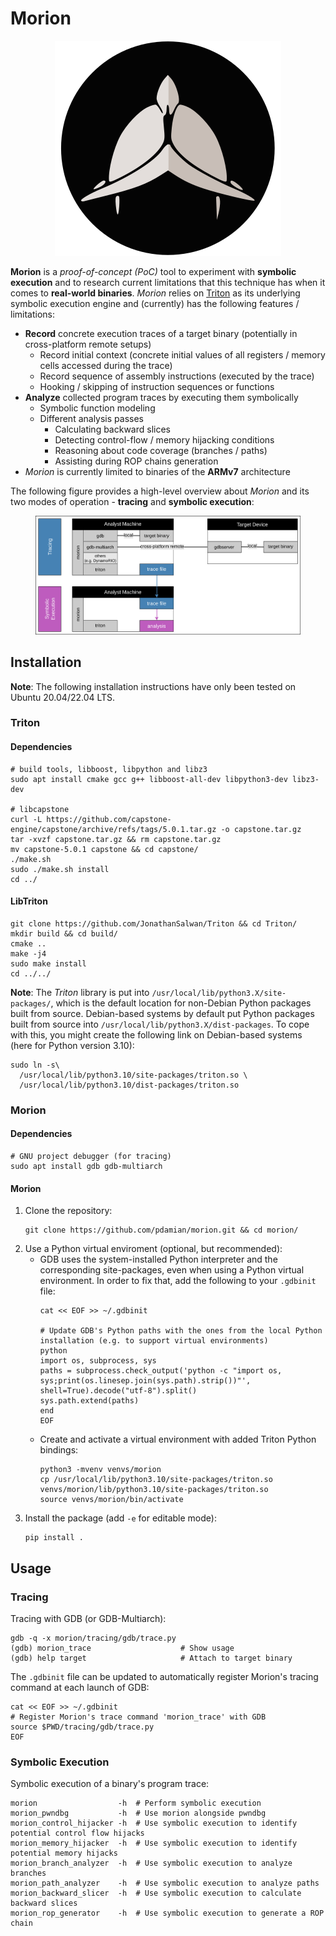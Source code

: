 # Morion
<!--TODO--------------------------------------------------------------------------------------------
- [ ] Dependencies
  - [ ] git, tmux, pwndbg
--------------------------------------------------------------------------------------------------->

<p align="center">
  <img src="./images/Morion_Logo.svg" alt="Morion Logo"/>
</p>

**Morion** is a *proof-of-concept (PoC)* tool to experiment with **symbolic execution** and to
research current limitations that this technique has when it comes to **real-world binaries**.
*Morion* relies on [Triton](https://triton-library.github.io/) as its underlying symbolic execution
engine and (currently) has the following features / limitations:
- **Record** concrete execution traces of a target binary (potentially in cross-platform remote setups)
  - Record initial context (concrete initial values of all registers / memory cells accessed during the trace)
  - Record sequence of assembly instructions (executed by the trace)
  - Hooking / skipping of instruction sequences or functions
- **Analyze** collected program traces by executing them symbolically
  - Symbolic function modeling
  - Different analysis passes
    - Calculating backward slices
    - Detecting control-flow / memory hijacking conditions
    - Reasoning about code coverage (branches / paths)
    - Assisting during ROP chains generation
- *Morion* is currently limited to binaries of the **ARMv7** architecture

The following figure provides a high-level overview about *Morion* and its two modes of operation -
**tracing** and **symbolic execution**:

<figure>
  <img src="./images/Morion_Overview.svg" alt="Morion Overview"/>
</figure>

## Installation
**Note**: The following installation instructions have only been tested on Ubuntu 20.04/22.04 LTS.
### Triton
#### Dependencies
```shell
# build tools, libboost, libpython and libz3
sudo apt install cmake gcc g++ libboost-all-dev libpython3-dev libz3-dev

# libcapstone
curl -L https://github.com/capstone-engine/capstone/archive/refs/tags/5.0.1.tar.gz -o capstone.tar.gz
tar -xvzf capstone.tar.gz && rm capstone.tar.gz
mv capstone-5.0.1 capstone && cd capstone/
./make.sh
sudo ./make.sh install
cd ../
```
#### LibTriton
```shell
git clone https://github.com/JonathanSalwan/Triton && cd Triton/
mkdir build && cd build/
cmake ..
make -j4
sudo make install
cd ../../
```
**Note**: The *Triton* library is put into `/usr/local/lib/python3.X/site-packages/`, which is the
default location for non-Debian Python packages built from source. Debian-based systems by default
put Python packages built from source into `/usr/local/lib/python3.X/dist-packages`. To cope with
this, you might create the following link on Debian-based systems (here for Python version 3.10):
```shell
sudo ln -s\
  /usr/local/lib/python3.10/site-packages/triton.so \
  /usr/local/lib/python3.10/dist-packages/triton.so
```
### Morion
#### Dependencies
```shell
# GNU project debugger (for tracing)
sudo apt install gdb gdb-multiarch
```
#### Morion
1. Clone the repository:
    ```shell
    git clone https://github.com/pdamian/morion.git && cd morion/
    ```
2. Use a Python virtual enviroment (optional, but recommended):
    - GDB uses the system-installed Python interpreter and the corresponding site-packages, even when using a Python virtual environment. In order to fix that, add the following to your `.gdbinit` file:    
      ```shell
      cat << EOF >> ~/.gdbinit

      # Update GDB's Python paths with the ones from the local Python installation (e.g. to support virtual environments)
      python
      import os, subprocess, sys
      paths = subprocess.check_output('python -c "import os, sys;print(os.linesep.join(sys.path).strip())"', shell=True).decode("utf-8").split()
      sys.path.extend(paths)
      end
      EOF
      ```
    - Create and activate a virtual environment with added Triton Python bindings:
      ```shell
      python3 -mvenv venvs/morion
      cp /usr/local/lib/python3.10/site-packages/triton.so venvs/morion/lib/python3.10/site-packages/triton.so
      source venvs/morion/bin/activate
      ```
3. Install the package (add `-e` for editable mode):
    ```shell
    pip install .
    ```
## Usage
### Tracing
Tracing with GDB (or GDB-Multiarch):
```shell
gdb -q -x morion/tracing/gdb/trace.py
(gdb) morion_trace                    # Show usage
(gdb) help target                     # Attach to target binary
```
The `.gdbinit` file can be updated to automatically register Morion's tracing command at each launch of GDB:
```shell
cat << EOF >> ~/.gdbinit
# Register Morion's trace command 'morion_trace' with GDB 
source $PWD/tracing/gdb/trace.py
EOF
```
### Symbolic Execution
Symbolic execution of a binary's program trace:
```shell
morion                  -h  # Perform symbolic execution
morion_pwndbg           -h  # Use morion alongside pwndbg
morion_control_hijacker -h  # Use symbolic execution to identify potential control flow hijacks
morion_memory_hijacker  -h  # Use symbolic execution to identify potential memory hijacks
morion_branch_analyzer  -h  # Use symbolic execution to analyze branches
morion_path_analyzer    -h  # Use symbolic execution to analyze paths
morion_backward_slicer  -h  # Use symbolic execution to calculate backward slices
morion_rop_generator    -h  # Use symbolic execution to generate a ROP chain
```
